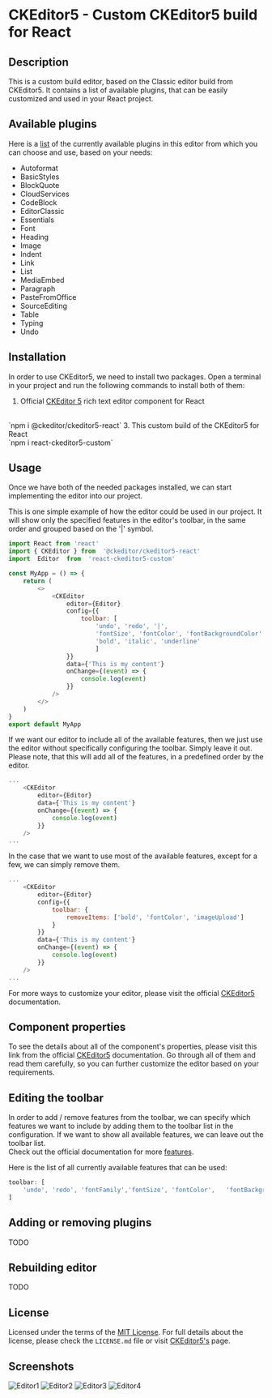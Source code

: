 # CKEditor5 - Custom CKEditor5 build for React

## Description
This is a custom build editor, based on the Classic editor build from CKEditor5. It contains a list of available plugins, that can be easily customized and used in your React project.

## Available plugins
Here is a [list](https://ckeditor.com/docs/ckeditor5/latest/installation/getting-started/predefined-builds.html#list-of-plugins-included-in-the-ckeditor-5-predefined-builds) of the currently available plugins in this editor from which you can choose and use, based on your needs:
- Autoformat
- BasicStyles
- BlockQuote
- CloudServices
- CodeBlock
- EditorClassic
- Essentials
- Font
- Heading
- Image
- Indent
- Link
- List
- MediaEmbed
- Paragraph
- PasteFromOffice
- SourceEditing
- Table
- Typing
- Undo

## Installation
In order to use CKEditor5, we need to install two packages. Open a terminal in your project and run the following commands to install both of them:
1. Official [CKEditor 5](https://ckeditor.com/docs/ckeditor5/latest/installation/integrations/react.html) rich text editor component for React
<br>
`npm i @ckeditor/ckeditor5-react`
3. This custom build of the CKEditor5 for React
<br>
    `npm i react-ckeditor5-custom`

## Usage
Once we have both of the needed packages installed, we can start implementing the editor into our project. 

This is one simple example of how the editor could be used in our project.
It will show only the specified features in the editor's toolbar, in the same order and grouped based on the '|' symbol.
```js
import React from 'react'
import { CKEditor } from  '@ckeditor/ckeditor5-react'
import  Editor  from  'react-ckeditor5-custom'

const MyApp = () => {
	return (
		<>
			<CKEditor
                editor={Editor}
                config={{
                    toolbar: [
                        'undo', 'redo', '|', 
                        'fontSize', 'fontColor', 'fontBackgroundColor', '|', 
                        'bold', 'italic', 'underline'
                        ]
	            }}
	            data={'This is my content'}
	            onChange={(event) => {
		            console.log(event)
	            }}
            />
		</>
	)
}
export default MyApp
```

If we want our editor to include all of the available features, then we just use the editor without specifically configuring the toolbar. Simply leave it out. Please note, that this will add all of the features, in a predefined order by the editor.
```js
...
    <CKEditor
	    editor={Editor}
	    data={'This is my content'}
	    onChange={(event) => {
		    console.log(event)
	    }}
    />
...
```

In the case that we want to use most of the available features, except for a few, we can simply remove them.
```js
...
    <CKEditor
	    editor={Editor}
        config={{
            toolbar: {
                removeItems: ['bold', 'fontColor', 'imageUpload']
            }
        }}
	    data={'This is my content'}
	    onChange={(event) => {
		    console.log(event)
	    }}
    />
...
```
For more ways to customize your editor, please visit the official [CKEditor5](https://ckeditor.com/docs/ckeditor5/latest/index.html) documentation.

## Component properties
To see the details about all of the component's properties, please visit this link from the official [CKEditor5](https://ckeditor.com/docs/ckeditor5/latest/installation/integrations/react.html#component-properties) documentation. Go through all of them and read them carefully, so you can further customize the editor based on your requirements.

## Editing the toolbar
In order to add / remove features from the toolbar, we can specify which features we want to include by adding them to the toolbar list in the configuration. If we want to show all available features, we can leave out the toolbar list.
<br>Check out the official documentation for more [features](https://ckeditor.com/docs/ckeditor5/latest/features/index.html).

Here is the list of all currently available features that can be used:
```js
toolbar: [
    'undo', 'redo', 'fontFamily','fontSize', 'fontColor',   'fontBackgroundColor', 'bold', 'italic', 'underline',   'strikethrough', 'link', 'imageUpload', 'insertTable', 'blockQuote', 'bulletedList', 'numberedList', 'outdent', 'indent', 'mediaEmbed', 'codeBlock', 'subscript', 'superscript', 'strikethrough', 'code', 'sourceEditing'
]
```
## Adding or removing plugins
TODO

## Rebuilding editor
TODO 

## License
Licensed under the terms of the [MIT License](http://en.wikipedia.org/wiki/MIT_License). For full details about the license, please check the `LICENSE.md` file or visit [CKEditor5's](https://ckeditor.com/docs/ckeditor5/latest/support/licensing/license-and-legal.html) page.

## Screenshots
![Editor1](https://i.postimg.cc/ZRF9HYjJ/Editor1.png)
![Editor2](https://i.postimg.cc/fyzVr4gm/Editor2.png)
![Editor3](https://i.postimg.cc/mkmPxd0q/Editor3.png)
![Editor4](https://i.postimg.cc/44P7hdm5/Editor4.png)

